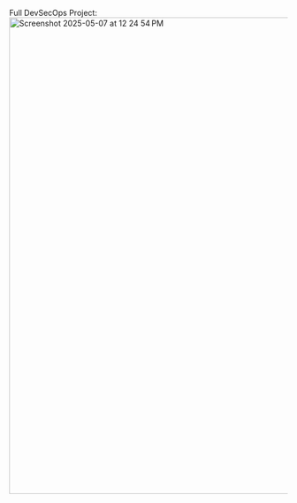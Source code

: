 Full DevSecOps Project:
<img width="861" alt="Screenshot 2025-05-07 at 12 24 54 PM" src="https://github.com/user-attachments/assets/76abc792-3061-4b37-9485-66d0eddc2957" />
